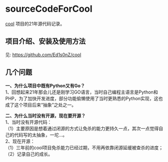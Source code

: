 # sourceCodeForCool
[cool](https://github.com/Ed1s0nZ/cool) 项目的21年源代码记录。

## 项目介绍、安装及使用方法
见: https://github.com/Ed1s0nZ/cool

## 几个问题
**一、为什么项目中既有Python又有Go？**   
   1、回想起来21年那会儿还是刚学习GO语言，当时自己编程主语言是Python和PHP，为了加快开发进度，部分功能偷懒使用了当时更熟悉的Python实现，这也成了这个项目后来“抽象”之处之一。   
   
**二、为什么当时没有开源，现在要开源？**   
   1、当时没有开源代码：   
   （1）主要原因是想着通过闭源的方式让免杀的能力更持久一点，其次一点觉得自己的代码写的太抽象，一坨...。   
   2、现在开源：   
   （1）三年前的cool项目免杀能力已经过期，不用再依靠闭源延缓被查杀的进度；   
   （2）记录自己的成长。   
   

   
